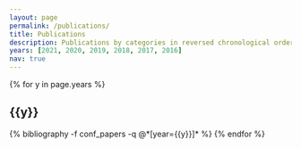 ```yaml
---
layout: page
permalink: /publications/
title: Publications
description: Publications by categories in reversed chronological order.
years: [2021, 2020, 2019, 2018, 2017, 2016]
nav: true
---
```


<div class="publications">

{% for y in page.years %}
  <h2 class="year">{{y}}</h2>
  {% bibliography -f conf_papers -q @*[year={{y}}]* %}
{% endfor %}

</div>
